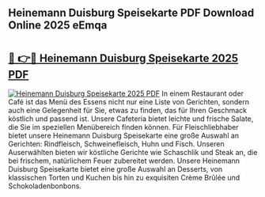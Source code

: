 ## Heinemann Duisburg Speisekarte PDF Download Online 2025 eEmqa

# <h2><a href="http://gcd3eet.nevu.top/?p=Heinemann+Duisburg+Speisekarte">🔗 👉🔴 Heinemann Duisburg Speisekarte 2025 PDF</a></h2>

[![Heinemann Duisburg Speisekarte 2025 PDF](https://i.imgur.com/dBaPXMq.png)](http://gcd3eet.nevu.top/?p=Heinemann+Duisburg+Speisekarte)
In einem Restaurant oder Café ist das Menü des Essens nicht nur eine Liste von Gerichten, sondern auch eine Gelegenheit für Sie, etwas zu finden, das für Ihren Geschmack köstlich und passend ist. Unsere Cafeteria bietet leichte und frische Salate, die Sie im speziellen Menübereich finden können. Für Fleischliebhaber bietet unsere Heinemann Duisburg Speisekarte eine große Auswahl an Gerichten: Rindfleisch, Schweinefleisch, Huhn und Fisch. Unseren Auserwählten bieten wir köstliche Gerichte wie Schaschlik und Steak an, die bei frischem, natürlichem Feuer zubereitet werden. Unsere Heinemann Duisburg Speisekarte bietet eine große Auswahl an Desserts, von klassischen Torten und Kuchen bis hin zu exquisiten Crème Brûlée und Schokoladenbonbons.
